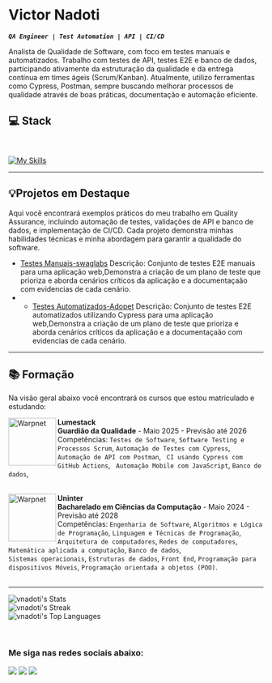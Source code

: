 # Victor Nadoti 

***`QA Engineer | Test Automation | API | CI/CD `***

Analista de Qualidade de Software, com foco em testes manuais e automatizados.
Trabalho com testes de API, testes E2E e banco de dados, participando ativamente da estruturação da qualidade e da entrega contínua em times ágeis (Scrum/Kanban).
Atualmente, utilizo ferramentas como Cypress, Postman, sempre buscando melhorar processos de qualidade através de boas práticas, documentação e automação eficiente.

## 💻 Stack
<div style="display: inline_block"><br>
 
[![My Skills](https://skillicons.dev/icons?i=html,css,js,git,github,npm,cypress,postman,figma,docker,vscode&perline=15)]()
</div> 
 
---
## 💡Projetos em Destaque 

Aqui você encontrará exemplos práticos do meu trabalho em Quality Assurance, incluindo automação de testes, validações de API e banco de dados, e implementação de CI/CD. Cada projeto demonstra minhas habilidades técnicas e minha abordagem para garantir a qualidade do software.

- [Testes Manuais-swaglabs](https://github.com/vnadoti/manual-test-swaglabs) Descrição: Conjunto de testes E2E manuais  para uma aplicação web,Demonstra a criação de um plano de teste que prioriza e aborda cenários críticos da aplicação e a documentaçaão com evidencias de cada cenário.
- - [Testes Automatizados-Adopet](https://github.com/vnadoti/automation-adopet) Descrição: Conjunto de testes E2E automatizados utilizando Cypress para uma aplicação web,Demonstra a criação de um plano de teste que prioriza e aborda cenários críticos da aplicação e a documentaçaão com evidencias de cada cenário. 

--- 

## 📚 Formação

Na visão geral abaixo você encontrará os cursos que estou matriculado e estudando:

[<img align="left" height="94px" width="94px" alt="Warpnet" src="https://media.licdn.com/dms/image/v2/D4D0BAQH5zO1HQLFwfQ/company-logo_200_200/company-logo_200_200/0/1734989998457/lumestack_logo?e=2147483647&v=beta&t=jWL003L75JeA9igEecKmyK8IV41iC-mRfRbK5yf4MF8"/>](https://www.uninter.com/graduacao-ead/bacharelado-em-ciencia-da-computacao/)

**Lumestack** \
**Guardião da Qualidade** -  Maio 2025 - Previsão até 2026 \
Competências: `Testes de Software`, `Software Testing e Processos Scrum`, `Automação de Testes com Cypress`, `Automação de API com Postman`, ` ⁠CI usando Cypress com GitHub Actions`, ` ⁠⁠Automação Mobile com JavaScript`, `Banco de dados`,\
<br/>


[<img align="left" height="94px" width="94px" alt="Warpnet" src="https://i.pinimg.com/originals/34/f1/ee/34f1eebb24817c1086a1a8abef7925df.jpg"/>](https://www.uninter.com/graduacao-ead/bacharelado-em-ciencia-da-computacao/)

**Uninter** \
**Bacharelado em Ciências da Computação** -  Maio 2024 - Previsão até 2028 \
Competências: `Engenharia de Software`, `Algoritmos e Lógica de Programação`, `Linguagem e Técnicas de Programação`, `Arquitetura de computadores`, `Redes de computadores`, `Matemática aplicada a computação`, `Banco de dados`,\
`Sistemas operacionais`, `Estruturas de dados`, `Front End`, `Programação para dispositivos Móveis`, `Programação orientada a objetos (POO)`.\
<br/>



--- 
![vnadoti's Stats](https://github-readme-stats.vercel.app/api?username=vnadoti&theme=highcontrast&show_icons=true&hide_border=true&count_private=true)<br>
![vnadoti's Streak](https://github-readme-streak-stats.herokuapp.com/?user=vnadoti&theme=highcontrast&hide_border=true)<br>
![vnadoti's Top Languages](https://github-readme-stats.vercel.app/api/top-langs/?username=vnadoti&theme=highcontrast&show_icons=true&hide_border=true&layout=compact)

<!--
[<img align="left" height="94px" width="94px" alt="Rocketseat" src="https://encrypted-tbn0.gstatic.com/images?q=tbn:ANd9GcQWbVYHXnz8RqbVFsge5hGINGJpz70rIr0S6A&s"/>](https://www.onebitcode.com/)

**OneBitCode** \
[**FullStack Javascript**](https://cursos.onebitcode.com/area/vitrine) • Nov 2023 \
Linguagens & Tecnologias: `JavaScript`, `Node`, `React`, `TypeScript`, `Git`,
`GitHub`, `SASS`, `Bulma (Framework CSS)`, `HTML5`, `CSS`.\
<br/>

[<img align="left" height="94px" width="94px" alt="Nubank" src="https://media.licdn.com/dms/image/C4D0BAQG9RVtXwXXxfQ/company-logo_200_200/0/1663864652596/devquest_dev_em_dobro_logo?e=2147483647&v=beta&t=H03oiCKR11eeezclXLSZ8IvipbGFl61T_ESnjIVzXYc">](https://devemdobro.com/matriculas-abertas/)

**DevQuest** \
[**FullStack Front-End / Back-End**](https://devemdobro.com/matriculas-abertas/) • Mai 2023 \
Linguagens & Tecnologias: `JavaScript`, `Node`, `React`, `TypeScript`, `Git`,
`GitHub`, `Redux`, `Jest`, `HTML5`, `CSS`, `Marketing Pessoal`, `SQL`.
-->

<br/>
<h3> Me siga nas redes sociais abaixo:</h3> 
<div> 
  <a href="https://instagram.com/vnadoti" target="_blank"><img src="https://img.shields.io/badge/-Instagram-%23E4405F?style=for-the-badge&logo=instagram&logoColor=white" target="_blank"></a>
  <a href = "mailto:vnadoti@.com.com"><img src="https://img.shields.io/badge/-Gmail-%23333?style=for-the-badge&logo=gmail&logoColor=white" target="_blank"></a>
  <a href="https://www.linkedin.com/in/victornadoti" target="_blank"><img src="https://img.shields.io/badge/-LinkedIn-%230077B5?style=for-the-badge&logo=linkedin&logoColor=white" target="_blank"></a> 
</div>
